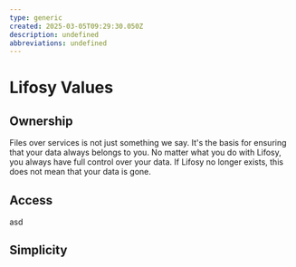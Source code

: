 ```yaml
---
type: generic
created: 2025-03-05T09:29:30.050Z
description: undefined
abbreviations: undefined
---
```


# Lifosy Values

## Ownership

Files over services is not just something we say. It's the basis for ensuring that your data always belongs to you. No matter what you do with Lifosy, you always have full control over your data. If Lifosy no longer exists, this does not mean that your data is gone.

## Access

asd

## Simplicity